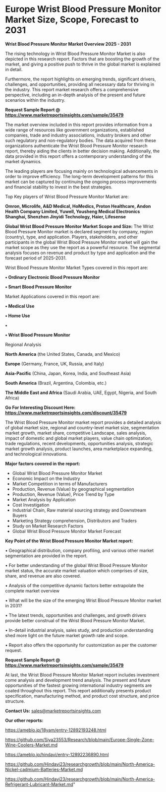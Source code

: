 # Europe Wrist Blood Pressure Monitor Market Size, Scope, Forecast to 2031

<Strong> Wrist Blood Pressure Monitor Market Overview 2025 - 2031</strong>

The rising technology in Wrist Blood Pressure Monitor Market is also depicted in this research report. Factors that are boosting the growth of the market, and giving a positive push to thrive in the global market is explained in detail.

Furthermore, the report highlights on emerging trends, significant drivers, challenges, and opportunities, providing all necessary data for thriving in the industry. This report market research offers a comprehensive perspective, including an in-depth analysis of the present and future scenarios within the industry.

<strong>Request Sample Report @ <a href=https://www.marketreportsinsights.com/sample/35479>https://www.marketreportsinsights.com/sample/35479</a></strong>

The market overview included in this report provides information from a wide range of resources like government organizations, established companies, trade and industry associations, industry brokers and other such regulatory and non-regulatory bodies. The data acquired from these organizations authenticate the Wrist Blood Pressure Monitor research report, thereby aiding the clients in better decision making. Additionally, the data provided in this report offers a contemporary understanding of the market dynamics.

The leading players are focusing mainly on technological advancements in order to improve efficiency. The long-term development patterns for this market can be captured by continuing the ongoing process improvements and financial stability to invest in the best strategies.

Top Key players of Wrist Blood Pressure Monitor Market are:

<strong>Omron, Microlife, A&D Medical, HoMedics, Proton Healthcare, Andon Health Company Limited, Yuwell, Yousheng Medical Electronics Shanghai, Shenzhen Jinyidi Technology, Haier, Lifesense</strong>

<strong><b>Global Wrist Blood Pressure Monitor Market Scope and Size:</b></strong>
The Wrist Blood Pressure Monitor market is declared segment by company, region (country), type, and application. Players, stakeholders, and other participants in the global Wrist Blood Pressure Monitor market will gain the market scope as they use the report as a powerful resource. The segmental analysis focuses on revenue and product by type and application and the forecast period of 2025-2031.

Wrist Blood Pressure Monitor Market Types covered in this report are:

<strong>•  Ordinary Electronic Blood Pressure Monitor

•  Smart Blood Pressure Monitor</strong>

Market Applications covered in this report are:

<strong>•  Medical Use

•  Home Use

•  

•  Wrist Blood Pressure Monitor</strong> 

Regional Analysis

<strong>North America</strong> (the United States, Canada, and Mexico)

<strong>Europe</strong> (Germany, France, UK, Russia, and Italy)

<strong>Asia-Pacific</strong> (China, Japan, Korea, India, and Southeast Asia)

<strong>South America</strong> (Brazil, Argentina, Colombia, etc.)

<strong>The Middle East and Africa</strong> (Saudi Arabia, UAE, Egypt, Nigeria, and South Africa)

<strong>Go For Interesting Discount Here: <a href=https://www.marketreportsinsights.com/discount/35479>https://www.marketreportsinsights.com/discount/35479</a></strong>

The Wrist Blood Pressure Monitor market report provides a detailed analysis of global market size, regional and country-level market size, segmentation market growth, market share, competitive Landscape, sales analysis, impact of domestic and global market players, value chain optimization, trade regulations, recent developments, opportunities analysis, strategic market growth analysis, product launches, area marketplace expanding, and technological innovations.

<strong><b>Major factors covered in the report:</b></strong>
<ul>
  <li>Global Wrist Blood Pressure Monitor Market </li>
  <li>Economic Impact on the Industry</li>
  <li>Market Competition in terms of Manufacturers</li>
  <li>Production, Revenue (Value) by geographical segmentation</li>
  <li>Production, Revenue (Value), Price Trend by Type</li>
  <li>Market Analysis by Application</li>
  <li>Cost Investigation</li>
  <li>Industrial Chain, Raw material sourcing strategy and Downstream Buyers</li>
  <li>Marketing Strategy comprehension, Distributors and Traders</li>
  <li>Study on Market Research Factors</li>
  <li>Global Wrist Blood Pressure Monitor Market Forecast</li>
</ul>

<strong><b>Key Point of the Wrist Blood Pressure Monitor Market report:</b></strong>

• Geographical distribution, company profiling, and various other market segmentation are provided in the report.

• For better understanding of the global Wrist Blood Pressure Monitor market status, the accurate market valuation which comprises of size, share, and revenue are also covered.

• Analysis of the competitive dynamic factors better extrapolate the complete market overview

• What will be the size of the emerging Wrist Blood Pressure Monitor market in 2031?

• The latest trends, opportunities and challenges, and growth drivers provide better construal of the Wrist Blood Pressure Monitor Market.

• In-detail industrial analysis, sales study, and production understanding shed more light on the future market growth rate and scope.

• Report also offers the opportunity for customization as per the customer request.

<strong>Request Sample Report @ <a href=https://www.marketreportsinsights.com/sample/35479>https://www.marketreportsinsights.com/sample/35479</a></strong>

At last, the Wrist Blood Pressure Monitor Market report includes investment come analysis and development trend analysis. The present and future opportunities of the fastest growing international industry segments are coated throughout this report. This report additionally presents product specification, manufacturing method, and product cost structure, and price structure.

<strong>Contact Us:</strong>
sales@marketreportsinsights.com

<strong>Our other reports:</strong>

<a href=https://ameblo.jp/18yam/entry-12892193248.html>https://ameblo.jp/18yam/entry-12892193248.html</a>

<a href=https://github.com/Siya23553/Research/blob/main/Europe-Single-Zone-Wine-Coolers-Market.md>https://github.com/Siya23553/Research/blob/main/Europe-Single-Zone-Wine-Coolers-Market.md</a>

<a href=https://ameblo.jp/hindavi/entry-12892236890.html>https://ameblo.jp/hindavi/entry-12892236890.html</a>

<a href=https://github.com/Hindavi23/researchgrowth/blob/main/North-America-Nickel-cadmium-Batteries-Market.md>https://github.com/Hindavi23/researchgrowth/blob/main/North-America-Nickel-cadmium-Batteries-Market.md</a>

<a href=https://github.com/Hindavi23/researchgrowth/blob/main/North-America-Refrigerant-Lubricant-Market.md>https://github.com/Hindavi23/researchgrowth/blob/main/North-America-Refrigerant-Lubricant-Market.md</a>"
